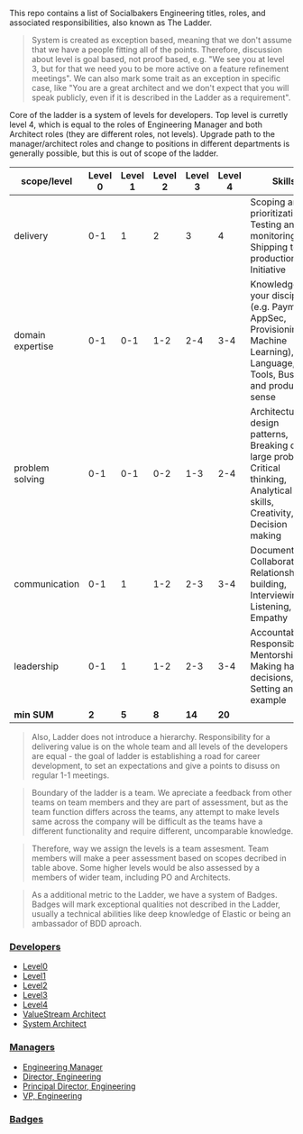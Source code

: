 This repo contains a list of Socialbakers Engineering titles, roles, and associated responsibilities, also known as The Ladder.

> System is created as exception based, meaning that we don't assume that we have a people fitting all of the points. Therefore, discussion about level is goal based, not proof based, e.g. "We see you at level 3, but for that we need you to be more active on a feature refinement meetings". We can also mark some trait as an exception in specific case, like "You are a great architect and we don't expect that you will speak publicly, even if it is described in the Ladder as a requirement".

Core of the ladder is a system of levels for developers. Top level is curretly level 4, which is equal to the roles of Engineering Manager and both Architect roles (they are different roles, not levels). Upgrade path to the manager/architect roles and change to positions in different departments is generally possible, but this is out of scope of the ladder.

| scope/level    | Level 0 | Level 1 | Level 2 | Level 3 | Level 4 | Skills |
|----------------|---------|---------|---------|---------|---------|---------|
| delivery         |   0-1   |    1    |    2    |    3    |    4    | Scoping and prioritization, Testing and monitoring, Shipping to production, Initiative |
| domain expertise   |   0-1   |   0-1   |   1-2   |   2-4   |   3-4   | Knowledge of your discipline (e.g. Payments, AppSec, Provisioning, Machine Learning), Language, Tools, Business and product sense |
| problem solving     |   0-1   |   0-1   |   0-2   |   1-3   |   2-4   | Architecture & design patterns, Breaking down large problems, Critical thinking, Analytical skills, Creativity, Decision making |
| communication  |   0-1   |    1    |   1-2   |   2-3   |   3-4   | Documentation, Collaboration, Relationship-building, Interviewing, Listening, Empathy |
| leadership  |   0-1   |    1    |   1-2   |   2-3   |   3-4   |Accountability, Responsibility, Mentorship, Making hard decisions, Setting an example |
| **min SUM**    |  **2**  |  **5**  |  **8**  |  **14** |  **20** ||

> Also, Ladder does not introduce a hierarchy. Responsibility for a delivering value is on the whole team and all levels of the developers are equal - the goal of ladder is establishing a road for career development, to set an expectations and give a points to disuss on regular 1-1 meetings.

> Boundary of the ladder is a team. We apreciate a feedback from other teams on team members and they are part of assessment, but as the team function differs across the teams, any attempt to make levels same across the company will be difficult as the teams have a different functionality and require different, uncomparable knowledge. 

> Therefore, way we assign the levels is a team assesment. Team members will make a peer assessment based on scopes decribed in table above. Some higher levels would be also assessed by a members of wider team, including PO and Architects.

> As a additional metric to the Ladder, we have a system of Badges. Badges will mark exceptional qualities not described in the Ladder, usually a technical abilities like deep knowledge of Elastic or being an ambassador of BDD aproach.




### [Developers](developers/developers_path.md)

* [Level0](developers/intern.md)
* [Level1](developers/level1.md)
* [Level2](developers/level2.md)
* [Level3](developers/level3.md)
* [Level4](developers/level4.md)
* [ValueStream Architect](developers/vsarchitect.md)
* [System Architect](developers/systemarchitect.md)

### [Managers](managers/managers_path.md)

* [Engineering Manager](managers/engineering_manager.md)
* [Director, Engineering](managers/director_engineering.md)
* [Principal Director, Engineering](managers/principal_director_engineering.md)
* [VP, Engineering](managers/vp_engineering.md)


### [Badges](badges/badges.md)


